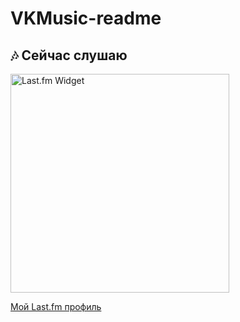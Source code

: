 # VKMusic-readme

## 🎶 Сейчас слушаю

<img src="https://raw.githubusercontent.com/IsNotAcceptable/VKMusic-readme/main/assets/lastfm_widget.svg" width="350" alt="Last.fm Widget">

[Мой Last.fm профиль](https://www.last.fm/user/ME4TAs)
